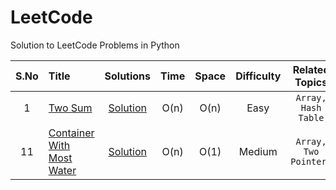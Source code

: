 # LeetCode
Solution to LeetCode Problems in Python

|  S.No  |                          Title                                       | Solutions |  Time | Space | Difficulty | Related Topics |
| :---:  |                          :---                                        |  :---:   |  :---: | :---: |    :---:   |      :---:     | 
|  1  | [Two Sum](https://leetcode.com/problems/two-sum/description/)             | [Solution](https://github.com/Pratul1997/LeetCode/tree/master/Source%20Code/1.%20Two%20Sum) | O(n) | O(n) | Easy | ```Array, Hash Table``` |
|  11 | [Container With Most Water](https://leetcode.com/problems/container-with-most-water/description/) | [Solution](https://github.com/Pratul1997/LeetCode/tree/master/Source%20Code/11.%20Container%20With%20Most%20Water) | O(n) | O(1) | Medium | ```Array, Two Pointers``` |

 
